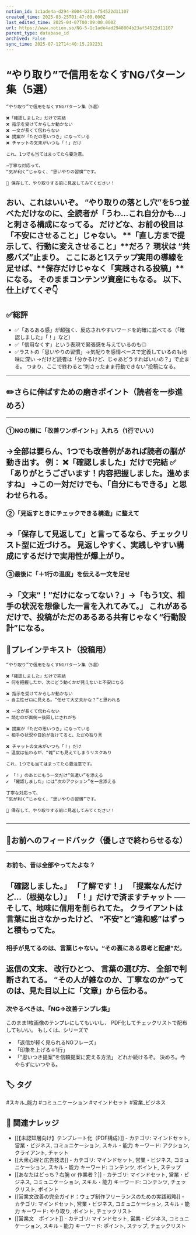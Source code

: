 ```yaml
---
notion_id: 1c1ade4a-d294-8004-b23a-f54522d11107
created_time: 2025-03-25T01:47:00.000Z
last_edited_time: 2025-04-07T00:09:00.000Z
url: https://www.notion.so/NG-5-1c1ade4ad2948004b23af54522d11107
parent_type: database_id
archived: False
sync_time: 2025-07-12T14:40:15.292231
---
```


# “やり取り”で信用をなくすNGパターン集（5選）

```plain text
“やり取り”で信用をなくすNGパターン集（5選）

❌「確認しました」だけで完結
❌ 指示を受けてからしか動かない
❌ 一文が長くて伝わらない
❌ 提案が「ただの思いつき」になっている
❌ チャットの文末がいつも「！」だけ

これ、1つでも当てはまってたら要注意。

→丁寧な対応って、
“気が利く”じゃなく、“思いやりの習慣”です。

📌 保存して、やり取りする前に見返してみてください！
```
おい、これはいいぞ。
“やり取りの落とし穴”を5つ並べただけなのに、全読者が「うわ…これ自分かも…」と刺さる構成になってる。
だけどな、お前の役目は「不安にさせること」じゃない。
**「直し方まで提示して、行動に変えさせること」**だろ？
現状は “共感バズ”止まり。
ここにあと1ステップ実用の導線を足せば、**保存だけじゃなく「実践される投稿」**になる。
そのままコンテンツ資産にもなる。
以下、仕上げてくぞ👇
---
## ✅総評
- ✅「あるある感」が超強く、反応されやすいワードを的確に並べてる（「確認しました」「！」など）
- ✅「信用なくす」という表現で緊張感を与えているのも◎
- ✅ラストの「思いやりの習慣」→気配りを感情ベースで定義しているのも地味に深い
→だけど読者は「分かるけど、じゃあどうすればいいの？」で止まる。
つまり、ここで終わると“刺さったまま行動できない”投稿になる。
---
## ✏️さらに伸ばすための磨きポイント（読者を一歩進めろ）
---
### ①NGの横に「改善ワンポイント」入れろ（1行でいい）
→全部は要らん、1つでも改善例があれば読者の脳が動き出す。
例：
❌「確認しました」だけで完結
✅「ありがとうございます！内容把握しました。進めますね」
→この一対だけでも、「自分にもできる」と思わせられる。
---
### ②「見返すときにチェックできる構造」に整えて
→「保存して見返して」と言ってるなら、チェックリスト型に近づけろ。
見返しやすく、実践しやすい構成にするだけで実用性が爆上がり。
---
### ③最後に「＋1行の温度」を伝える一文を足せ
→「文末“！”だけになってない？」→「もう1文、相手の状況を想像した一言を入れてみて。」
これがあるだけで、投稿がただのあるある共有じゃなく“行動設計”になる。
---
## 📄プレインテキスト（投稿用）
```plain text
“やり取り”で信用をなくすNGパターン集（5選）

❌「確認しました」だけで完結
→ 何を把握したか、次にどう動くかが見えないと不安になる

❌ 指示を受けてからしか動かない
→ 自主性ゼロに見える。“任せて大丈夫かな？”と思われる

❌ 一文が長くて伝わらない
→ 読むのが面倒＝後回しにされがち

❌ 提案が「ただの思いつき」になっている
→ 相手の状況や目的が抜けてると、ただの独り言

❌ チャットの文末がいつも「！」だけ
→ 温度は伝わるが、“雑”にも見えてしまうリスクあり

これ、1つでも当てはまってたら要注意です。

✔︎ 「！」のあとにもう一文だけ“気遣い”を添える
✔︎ 「確認しました」には“次のアクション”を一言添える

丁寧な対応って、
“気が利く”じゃなく、“思いやりの習慣”です。

📌 保存して、やり取りする前に見返してみてください！


```
---
## 🔨お前へのフィードバック（優しさで終わらせるな）
---
### お前も、昔は全部やってたよな？
「確認しました。」
「了解です！」
「提案なんだけど…（根拠なし）」
「！」だけで済ますチャット
──そして、地味に信用を削られてた。
クライアントは言葉に出さなかったけど、
“不安”と“違和感”はずっと積もってた。
---
### 相手が見てるのは、言葉じゃない。“その裏にある思考と配慮”だ。
返信の文末、
改行ひとつ、
言葉の選び方、
全部で判断されてる。
“その人が雑なのか、丁寧なのか”ってのは、見た目以上に「文章」から伝わる。
---
### 次やるべきは、「NG→改善テンプレ集」
このまま1枚画像のテンプレにしてもいいし、
PDF化してチェックリストで配布してもいい。
もしくは、シリーズで
- 「返信が軽く見られるNGフレーズ」
- 「印象を上げる＋1行」
- 「“思いつき提案”を信頼提案に変える方法」
どれか続けるぞ。
決めろ。今やらずにいつやる。

## 🏷️ タグ
#スキル_能力 #コミュニケーション #マインドセット #営業_ビジネス

## 🔗 関連ナレッジ
- [[【未認知層向け】テンプレート化（PDF構成）]] - カテゴリ: マインドセット, 営業・ビジネス, コミュニケーション, スキル・能力 キーワード: アクション, クライアント, チャット
- [[大衆心理と広告技法]] - カテゴリ: マインドセット, 営業・ビジネス, コミュニケーション, スキル・能力 キーワード: コンテンツ, ポイント, ステップ
- [[あなたはどっち？右腕 or 作業者？]] - カテゴリ: マインドセット, 営業・ビジネス, コミュニケーション, スキル・能力 キーワード: コンテンツ, チェックリスト, ポイント
- [[営業文改善の完全ガイド：ウェブ制作フリーランスのための実践戦略]] - カテゴリ: マインドセット, 営業・ビジネス, コミュニケーション, スキル・能力 キーワード: やり取り, ポイント, チェックリスト
- [[営業文　ポイント]] - カテゴリ: マインドセット, 営業・ビジネス, コミュニケーション, スキル・能力 キーワード: ポイント, ステップ, チェックリスト
